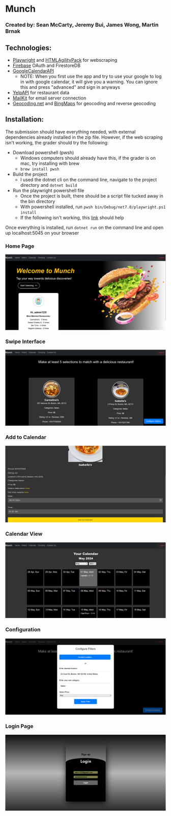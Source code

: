 # Munch 

### Created by: Sean McCarty, Jeremy Bui, James Wong, Martin Brnak

## Technologies:

* [Playwright](https://playwright.dev/dotnet/) and [HTMLAgilityPack](https://html-agility-pack.net/) for webscraping
* [Firebase](https://firebase.google.com/) OAuth and FirestoreDB
* [GoogleCalendarAPI](https://developers.google.com/calendar/api/guides/overview)
    * NOTE: When you first use the app and try to use your google to log in with google calendar, it will give you a warning. You can ignore this and press "advanced" and sign in anyways
* [YelpAPI](https://docs.developer.yelp.com/docs/fusion-intro) for restaurant data
* [MailKit](https://github.com/jstedfast/MailKit) for email server connection
* [Geocoding.net](https://github.com/chadly/Geocoding.net) and [BingMaps](https://www.bingmapsportal.com/) for geocoding and reverse geocoding



## Installation:

The submission should have everything needed, with external dependencies already installed in the zip file. However, if the web scraping isn't working, the grader should try the following:
* Download powershell (pwsh)
    * Windows computers should already have this, if the grader is on mac, try installing with brew
    * `brew install pwsh`
* Build the project
    * I used the dotnet cli on the command line, navigate to the project directory and `dotnet build`
* Run the playwright powershell file
    * Once the project is built, there should be a script file tucked away in the bin directory
    * With powershell installed, run `pwsh bin/Debug/net7.0/playwright.ps1 install`
    * If the following isn't working, this [link](https://playwright.dev/dotnet/docs/intro) should help
    
Once everything is installed, run `dotnet run` on the command line and open up localhost:5045 on your browser


### Home Page
![Home Page](https://github.com/jameswong2003/Munch/blob/main/screenshots/home_ss.png?raw=true)

### Swipe Interface
![Swipe Interface](https://github.com/jameswong2003/Munch/blob/main/screenshots/swipe_ss.png?raw=true)

### Add to Calendar
![Add to Calendar](https://github.com/jameswong2003/Munch/blob/main/screenshots/add_calendar_ss.png?raw=true)

### Calendar View
![Calendar View](https://github.com/jameswong2003/Munch/blob/main/screenshots/calendar_ss.png?raw=true)

### Configuration
![Configuration](https://github.com/jameswong2003/Munch/blob/main/screenshots/configure_ss.png?raw=true)

### Login Page
![Login Page](https://github.com/jameswong2003/Munch/blob/main/screenshots/login_ss.png?raw=true)

